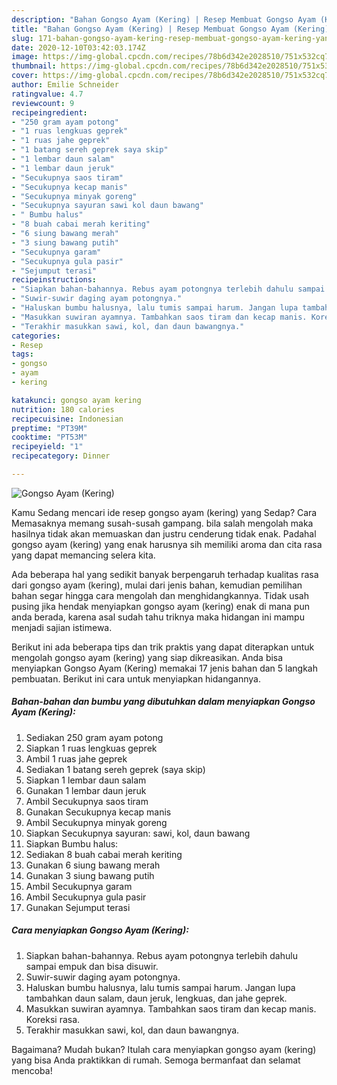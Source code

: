 ```yaml
---
description: "Bahan Gongso Ayam (Kering) | Resep Membuat Gongso Ayam (Kering) Yang Menggugah Selera"
title: "Bahan Gongso Ayam (Kering) | Resep Membuat Gongso Ayam (Kering) Yang Menggugah Selera"
slug: 171-bahan-gongso-ayam-kering-resep-membuat-gongso-ayam-kering-yang-menggugah-selera
date: 2020-12-10T03:42:03.174Z
image: https://img-global.cpcdn.com/recipes/78b6d342e2028510/751x532cq70/gongso-ayam-kering-foto-resep-utama.jpg
thumbnail: https://img-global.cpcdn.com/recipes/78b6d342e2028510/751x532cq70/gongso-ayam-kering-foto-resep-utama.jpg
cover: https://img-global.cpcdn.com/recipes/78b6d342e2028510/751x532cq70/gongso-ayam-kering-foto-resep-utama.jpg
author: Emilie Schneider
ratingvalue: 4.7
reviewcount: 9
recipeingredient:
- "250 gram ayam potong"
- "1 ruas lengkuas geprek"
- "1 ruas jahe geprek"
- "1 batang sereh geprek saya skip"
- "1 lembar daun salam"
- "1 lembar daun jeruk"
- "Secukupnya saos tiram"
- "Secukupnya kecap manis"
- "Secukupnya minyak goreng"
- "Secukupnya sayuran sawi kol daun bawang"
- " Bumbu halus"
- "8 buah cabai merah keriting"
- "6 siung bawang merah"
- "3 siung bawang putih"
- "Secukupnya garam"
- "Secukupnya gula pasir"
- "Sejumput terasi"
recipeinstructions:
- "Siapkan bahan-bahannya. Rebus ayam potongnya terlebih dahulu sampai empuk dan bisa disuwir."
- "Suwir-suwir daging ayam potongnya."
- "Haluskan bumbu halusnya, lalu tumis sampai harum. Jangan lupa tambahkan daun salam, daun jeruk, lengkuas, dan jahe geprek."
- "Masukkan suwiran ayamnya. Tambahkan saos tiram dan kecap manis. Koreksi rasa."
- "Terakhir masukkan sawi, kol, dan daun bawangnya."
categories:
- Resep
tags:
- gongso
- ayam
- kering

katakunci: gongso ayam kering 
nutrition: 180 calories
recipecuisine: Indonesian
preptime: "PT39M"
cooktime: "PT53M"
recipeyield: "1"
recipecategory: Dinner

---
```



![Gongso Ayam (Kering)](https://img-global.cpcdn.com/recipes/78b6d342e2028510/751x532cq70/gongso-ayam-kering-foto-resep-utama.jpg)

Kamu Sedang mencari ide resep gongso ayam (kering) yang Sedap? Cara Memasaknya memang susah-susah gampang. bila salah mengolah maka hasilnya tidak akan memuaskan dan justru cenderung tidak enak. Padahal gongso ayam (kering) yang enak harusnya sih memiliki aroma dan cita rasa yang dapat memancing selera kita.



Ada beberapa hal yang sedikit banyak berpengaruh terhadap kualitas rasa dari gongso ayam (kering), mulai dari jenis bahan, kemudian pemilihan bahan segar hingga cara mengolah dan menghidangkannya. Tidak usah pusing jika hendak menyiapkan gongso ayam (kering) enak di mana pun anda berada, karena asal sudah tahu triknya maka hidangan ini mampu menjadi sajian istimewa.


Berikut ini ada beberapa tips dan trik praktis yang dapat diterapkan untuk mengolah gongso ayam (kering) yang siap dikreasikan. Anda bisa menyiapkan Gongso Ayam (Kering) memakai 17 jenis bahan dan 5 langkah pembuatan. Berikut ini cara untuk menyiapkan hidangannya.

<!--inarticleads1-->

##### Bahan-bahan dan bumbu yang dibutuhkan dalam menyiapkan Gongso Ayam (Kering):

1. Sediakan 250 gram ayam potong
1. Siapkan 1 ruas lengkuas geprek
1. Ambil 1 ruas jahe geprek
1. Sediakan 1 batang sereh geprek (saya skip)
1. Siapkan 1 lembar daun salam
1. Gunakan 1 lembar daun jeruk
1. Ambil Secukupnya saos tiram
1. Gunakan Secukupnya kecap manis
1. Ambil Secukupnya minyak goreng
1. Siapkan Secukupnya sayuran: sawi, kol, daun bawang
1. Siapkan  Bumbu halus:
1. Sediakan 8 buah cabai merah keriting
1. Gunakan 6 siung bawang merah
1. Gunakan 3 siung bawang putih
1. Ambil Secukupnya garam
1. Ambil Secukupnya gula pasir
1. Gunakan Sejumput terasi




<!--inarticleads2-->

##### Cara menyiapkan Gongso Ayam (Kering):

1. Siapkan bahan-bahannya. Rebus ayam potongnya terlebih dahulu sampai empuk dan bisa disuwir.
1. Suwir-suwir daging ayam potongnya.
1. Haluskan bumbu halusnya, lalu tumis sampai harum. Jangan lupa tambahkan daun salam, daun jeruk, lengkuas, dan jahe geprek.
1. Masukkan suwiran ayamnya. Tambahkan saos tiram dan kecap manis. Koreksi rasa.
1. Terakhir masukkan sawi, kol, dan daun bawangnya.




Bagaimana? Mudah bukan? Itulah cara menyiapkan gongso ayam (kering) yang bisa Anda praktikkan di rumah. Semoga bermanfaat dan selamat mencoba!

